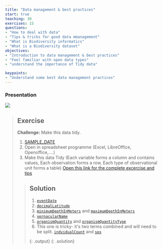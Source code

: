 ```yaml
---
title: "Data management & best practices"
start: true
teaching: 30
exercises: 15
questions:
- "How to deal with data"
- "Tips & tricks for good data mmanagement"
- "What is Biodiversity informatics"
- "What is a Biodiversity dataset"
objectives:
- "Introduction to data management & best practices"
- "Feel familiar with open data types"
- "understand the importance of Tidy data"

keypoints:
- "Understand some best data management practices"
---
```



### Presentation

<a href="https://docs.google.com/presentation/d/1xgCBYw0HCd2RHagOH4cL4xxK8fMSTyIPbqEQ8smULyo/edit?usp=sharing">
    <img src="{{ '/assets/img/data_management.PNG' | relative_url }}">
  </a>

> ## Exercise
> 
> **Challenge:** Make this data tidy.
> 
> 1. [SAMPLE_DATE](https://docs.google.com/spreadsheets/d/1SJ6Ng1Jol-zbDiLQlu-o2sqpbg73lViA/edit?usp=drive_link&ouid=106540432290122943029&rtpof=true&sd=true)
> 2. Open in spreadsheet programme (Excel, LibreOffice, Openoffice,....)
> 3. Make this data Tidy
>    (Each variable forms a column and contains values, Each observation forms a row, Each type of observational unit forms a table)
>    [Open this link for the complete excercise and tips](https://docs.google.com/document/d/1SJAcA83LBozLP0y2LGuFTP2KJcvZzgkP/edit#heading=h.gjdgxs)
> > ## Solution
> > 1. [`eventDate`](https://dwc.tdwg.org/terms/#dwc:eventDate)
> > 2. [`decimalLatitude`](https://dwc.tdwg.org/terms/#dwc:decimalLatitude)
> > 3. [`minimumDepthInMeters`](https://dwc.tdwg.org/terms/#dwc:minimumDepthInMeters) and [`maximumDepthInMeters`](https://dwc.tdwg.org/terms/#dwc:maximumDepthInMeters)
> > 4. [`vernacularName`](https://dwc.tdwg.org/terms/#dwc:vernacularName)
> > 5. [`organismQuantity`](https://dwc.tdwg.org/terms/#dwc:organismQuantity) and [`organismQuantityType`](https://dwc.tdwg.org/terms/#dwc:organismQuantityType)
> > 6. This one is tricky- it's two terms combined and will need to be split. [`indvidualCount`](https://dwc.tdwg.org/terms/#dwc:individualCount) and [`sex`](https://dwc.tdwg.org/terms/#dwc:sex)
> >
> > {: .output}
> {: .solution}
